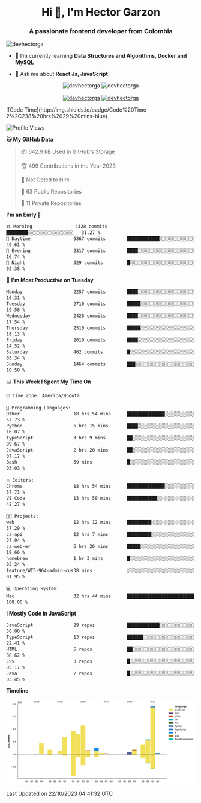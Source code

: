 <h1 align="center">Hi 👋, I'm Hector Garzon</h1>
<h3 align="center">A passionate frontend developer from Colombia</h3>

<p align="left"> <img src="https://komarev.com/ghpvc/?username=devhectorga" alt="devhectorga" /> </p>

- 🌱 I’m currently learning **Data Structures and Algorithms, Docker and MySQL**

- 💬 Ask me about **React Js, JavaScript**

<p align="center"> <img src="https://github-readme-stats.vercel.app/api?username=devhectorga&count_private=true&show_icons=true" alt="devhectorga" /> <img src="https://github-readme-stats.vercel.app/api/top-langs/?username=devhectorga&layout=compact" alt="devhectorga" /></p>

<p align="center">
<a href="https://twitter.com/devhectorga" target="blank"><img align="center" src="https://cdn.jsdelivr.net/npm/simple-icons@3.0.1/icons/twitter.svg" alt="devhectorga" height="20" width="20" /></a>
<a href="https://linkedin.com/in/devhectorga" target="blank"><img align="center" src="https://cdn.jsdelivr.net/npm/simple-icons@3.0.1/icons/linkedin.svg" alt="devhectorga" height="20" width="20" /></a>
</p>
<!--START_SECTION:waka-->
![Code Time](http://img.shields.io/badge/Code%20Time-2%2C238%20hrs%2029%20mins-blue)

![Profile Views](http://img.shields.io/badge/Profile%20Views-2-blue)

**🐱 My GitHub Data** 

> 📦 642.9 kB Used in GitHub's Storage 
 > 
> 🏆 499 Contributions in the Year 2023
 > 
> 🚫 Not Opted to Hire
 > 
> 📜 63 Public Repositories 
 > 
> 🔑 11 Private Repositories 
 > 
**I'm an Early 🐤** 

```text
🌞 Morning                4328 commits        ████████░░░░░░░░░░░░░░░░░   31.27 % 
🌆 Daytime                6867 commits        ████████████░░░░░░░░░░░░░   49.61 % 
🌃 Evening                2317 commits        ████░░░░░░░░░░░░░░░░░░░░░   16.74 % 
🌙 Night                  329 commits         █░░░░░░░░░░░░░░░░░░░░░░░░   02.38 % 
```
📅 **I'm Most Productive on Tuesday** 

```text
Monday                   2257 commits        ████░░░░░░░░░░░░░░░░░░░░░   16.31 % 
Tuesday                  2710 commits        █████░░░░░░░░░░░░░░░░░░░░   19.58 % 
Wednesday                2428 commits        ████░░░░░░░░░░░░░░░░░░░░░   17.54 % 
Thursday                 2510 commits        █████░░░░░░░░░░░░░░░░░░░░   18.13 % 
Friday                   2010 commits        ████░░░░░░░░░░░░░░░░░░░░░   14.52 % 
Saturday                 462 commits         █░░░░░░░░░░░░░░░░░░░░░░░░   03.34 % 
Sunday                   1464 commits        ███░░░░░░░░░░░░░░░░░░░░░░   10.58 % 
```


📊 **This Week I Spent My Time On** 

```text
🕑︎ Time Zone: America/Bogota

💬 Programming Languages: 
Other                    18 hrs 54 mins      ██████████████░░░░░░░░░░░   57.73 % 
Python                   5 hrs 15 mins       ████░░░░░░░░░░░░░░░░░░░░░   16.07 % 
TypeScript               3 hrs 9 mins        ██░░░░░░░░░░░░░░░░░░░░░░░   09.67 % 
JavaScript               2 hrs 20 mins       ██░░░░░░░░░░░░░░░░░░░░░░░   07.17 % 
Bash                     59 mins             █░░░░░░░░░░░░░░░░░░░░░░░░   03.03 % 

🔥 Editors: 
Chrome                   18 hrs 54 mins      ██████████████░░░░░░░░░░░   57.73 % 
VS Code                  13 hrs 50 mins      ███████████░░░░░░░░░░░░░░   42.27 % 

🐱‍💻 Projects: 
web                      12 hrs 12 mins      █████████░░░░░░░░░░░░░░░░   37.29 % 
ca-api                   12 hrs 7 mins       █████████░░░░░░░░░░░░░░░░   37.04 % 
ca-web-er                6 hrs 26 mins       █████░░░░░░░░░░░░░░░░░░░░   19.66 % 
homebrew                 1 hr 3 mins         █░░░░░░░░░░░░░░░░░░░░░░░░   03.24 % 
feature/WT5-964-admin-cus38 mins             ░░░░░░░░░░░░░░░░░░░░░░░░░   01.95 % 

💻 Operating System: 
Mac                      32 hrs 44 mins      █████████████████████████   100.00 % 
```

**I Mostly Code in JavaScript** 

```text
JavaScript               29 repos            ████████████░░░░░░░░░░░░░   50.00 % 
TypeScript               13 repos            ██████░░░░░░░░░░░░░░░░░░░   22.41 % 
HTML                     5 repos             ██░░░░░░░░░░░░░░░░░░░░░░░   08.62 % 
CSS                      3 repos             █░░░░░░░░░░░░░░░░░░░░░░░░   05.17 % 
Java                     2 repos             █░░░░░░░░░░░░░░░░░░░░░░░░   03.45 % 
```



**Timeline**

![Lines of Code chart](https://raw.githubusercontent.com/devHectorGa/devHectorGa/master/assets/bar_graph.png)


 Last Updated on 22/10/2023 04:41:32 UTC
<!--END_SECTION:waka-->
